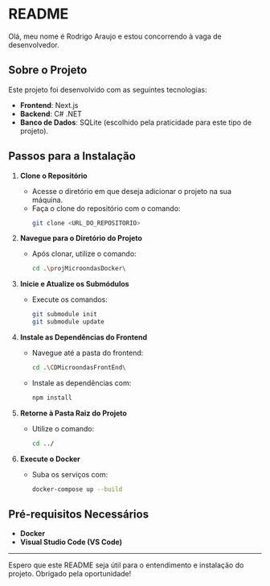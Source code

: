 # README

Olá, meu nome é Rodrigo Araujo e estou concorrendo à vaga de desenvolvedor.

## Sobre o Projeto

Este projeto foi desenvolvido com as seguintes tecnologias:
- **Frontend**: Next.js
- **Backend**: C# .NET
- **Banco de Dados**: SQLite (escolhido pela praticidade para este tipo de projeto).

## Passos para a Instalação

1. **Clone o Repositório**
   - Acesse o diretório em que deseja adicionar o projeto na sua máquina.
   - Faça o clone do repositório com o comando:
     ```bash
     git clone <URL_DO_REPOSITORIO>
     ```

2. **Navegue para o Diretório do Projeto**
   - Após clonar, utilize o comando:
     ```bash
     cd .\projMicroondasDocker\
     ```

3. **Inicie e Atualize os Submódulos**
   - Execute os comandos:
     ```bash
     git submodule init
     git submodule update
     ```

4. **Instale as Dependências do Frontend**
   - Navegue até a pasta do frontend:
     ```bash
     cd .\CDMicroondasFrontEnd\
     ```
   - Instale as dependências com:
     ```bash
     npm install
     ```

5. **Retorne à Pasta Raiz do Projeto**
   - Utilize o comando:
     ```bash
     cd ../
     ```

6. **Execute o Docker**
   - Suba os serviços com:
     ```bash
     docker-compose up --build
     ```

## Pré-requisitos Necessários

- **Docker**
- **Visual Studio Code (VS Code)**

---

Espero que este README seja útil para o entendimento e instalação do projeto. Obrigado pela oportunidade!
